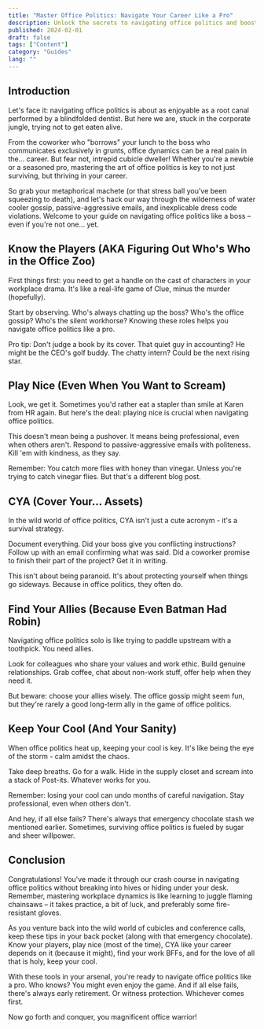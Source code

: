 ```yaml
---
title: "Master Office Politics: Navigate Your Career Like a Pro"
description: Unlock the secrets to navigating office politics and boost your career. Learn how to build relationships, manage conflicts, and thrive in any workplace.
published: 2024-02-01
draft: false
tags: ["Content"]
category: "Guides"
lang: ""
---
```



## Introduction

Let's face it: navigating office politics is about as enjoyable as a root canal performed by a blindfolded dentist. But here we are, stuck in the corporate jungle, trying not to get eaten alive.

From the coworker who "borrows" your lunch to the boss who communicates exclusively in grunts, office dynamics can be a real pain in the... career. But fear not, intrepid cubicle dweller! Whether you're a newbie or a seasoned pro, mastering the art of office politics is key to not just surviving, but thriving in your career.


So grab your metaphorical machete (or that stress ball you've been squeezing to death), and let's hack our way through the wilderness of water cooler gossip, passive-aggressive emails, and inexplicable dress code violations. Welcome to your guide on navigating office politics like a boss – even if you're not one... yet.

## Know the Players (AKA Figuring Out Who's Who in the Office Zoo)

First things first: you need to get a handle on the cast of characters in your workplace drama. It's like a real-life game of Clue, minus the murder (hopefully).

Start by observing. Who's always chatting up the boss? Who's the office gossip? Who's the silent workhorse? Knowing these roles helps you navigate office politics like a pro.

Pro tip: Don't judge a book by its cover. That quiet guy in accounting? He might be the CEO's golf buddy. The chatty intern? Could be the next rising star.

## Play Nice (Even When You Want to Scream)

Look, we get it. Sometimes you'd rather eat a stapler than smile at Karen from HR again. But here's the deal: playing nice is crucial when navigating office politics.

This doesn't mean being a pushover. It means being professional, even when others aren't. Respond to passive-aggressive emails with politeness. Kill 'em with kindness, as they say.

Remember: You catch more flies with honey than vinegar. Unless you're trying to catch vinegar flies. But that's a different blog post.

## CYA (Cover Your... Assets)

In the wild world of office politics, CYA isn't just a cute acronym - it's a survival strategy.

Document everything. Did your boss give you conflicting instructions? Follow up with an email confirming what was said. Did a coworker promise to finish their part of the project? Get it in writing.

This isn't about being paranoid. It's about protecting yourself when things go sideways. Because in office politics, they often do.

## Find Your Allies (Because Even Batman Had Robin)

Navigating office politics solo is like trying to paddle upstream with a toothpick. You need allies.

Look for colleagues who share your values and work ethic. Build genuine relationships. Grab coffee, chat about non-work stuff, offer help when they need it.

But beware: choose your allies wisely. The office gossip might seem fun, but they're rarely a good long-term ally in the game of office politics.

## Keep Your Cool (And Your Sanity)

When office politics heat up, keeping your cool is key. It's like being the eye of the storm - calm amidst the chaos.

Take deep breaths. Go for a walk. Hide in the supply closet and scream into a stack of Post-its. Whatever works for you.

Remember: losing your cool can undo months of careful navigation. Stay professional, even when others don't.

And hey, if all else fails? There's always that emergency chocolate stash we mentioned earlier. Sometimes, surviving office politics is fueled by sugar and sheer willpower.

## Conclusion

Congratulations! You've made it through our crash course in navigating office politics without breaking into hives or hiding under your desk. Remember, mastering workplace dynamics is like learning to juggle flaming chainsaws – it takes practice, a bit of luck, and preferably some fire-resistant gloves.

As you venture back into the wild world of cubicles and conference calls, keep these tips in your back pocket (along with that emergency chocolate). Know your players, play nice (most of the time), CYA like your career depends on it (because it might), find your work BFFs, and for the love of all that is holy, keep your cool.

With these tools in your arsenal, you're ready to navigate office politics like a pro. Who knows? You might even enjoy the game. And if all else fails, there's always early retirement. Or witness protection. Whichever comes first.

Now go forth and conquer, you magnificent office warrior!
